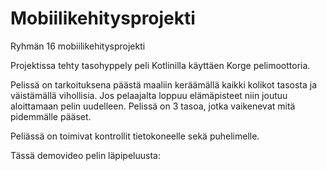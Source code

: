 # Mobiilikehitysprojekti
Ryhmän 16 mobiilikehitysprojekti

Projektissa tehty tasohyppely peli Kotlinilla käyttäen Korge pelimoottoria.

Pelissä on tarkoituksena päästä maaliin keräämällä kaikki kolikot tasosta ja väistämällä vihollisia. Jos pelaajalta loppuu elämäpisteet niin joutuu aloittamaan
pelin uudelleen. Pelissä on 3 tasoa, jotka vaikenevat mitä pidemmälle pääset.

Peliässä on toimivat kontrollit tietokoneelle sekä puhelimelle.

Tässä demovideo pelin läpipeluusta:
